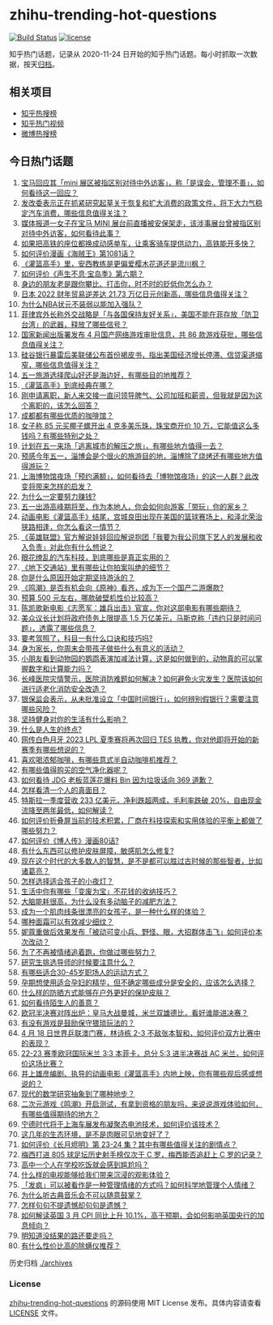 # zhihu-trending-hot-questions

[![Build Status](https://github.com/justjavac/zhihu-trending-hot-questions/workflows/ci/badge.svg?branch=master)](https://github.com/justjavac/zhihu-trending-hot-questions/actions)
[![license](https://img.shields.io/github/license/justjavac/zhihu-trending-hot-questions)](https://github.com/justjavac/zhihu-trending-hot-questions/blob/master/LICENSE)

知乎热门话题，记录从 2020-11-24
日开始的知乎热门话题。每小时抓取一次数据，按天[归档](./archives)。

## 相关项目

- [知乎热搜榜](https://github.com/justjavac/zhihu-trending-top-search)
- [知乎热门视频](https://github.com/justjavac/zhihu-trending-hot-video)
- [微博热搜榜](https://github.com/justjavac/weibo-trending-hot-search)

## 今日热门话题

<!-- BEGIN -->
<!-- 最后更新时间 Fri Apr 21 2023 03:01:29 GMT+0800 (China Standard Time) -->

1. [宝马回应其「mini 展区被指区别对待中外访客」，称「是误会，管理不善」，如何看待这一回应？](https://www.zhihu.com/question/596704817)
1. [发改委表示正在抓紧研究起草关于恢复和扩大消费的政策文件，将下大力气稳定汽车消费，哪些信息值得关注？](https://www.zhihu.com/question/596473578)
1. [媒体报道一女子在宝马 MINI 展台前直播被安保架走，该涉事展台曾被指区别对待中外访客，如何看待此事？](https://www.zhihu.com/question/596772250)
1. [如果把高铁的座位都换成动感单车，让乘客骑车提供动力，高铁能开多快？](https://www.zhihu.com/question/596318014)
1. [如何评价漫画《海贼王》第1081话？](https://www.zhihu.com/question/596659172)
1. [《灌篮高手》里，安西教练是更偏爱樱木花道还是流川枫？](https://www.zhihu.com/question/444685521)
1. [如何评价《声生不息·宝岛季》第六期？](https://www.zhihu.com/question/596782916)
1. [身边的朋友老是跟你攀比、打击你，时不时的贬低你怎么办？](https://www.zhihu.com/question/595460236)
1. [日本 2022 财年贸易逆差达 21.73 万亿日元创新高，哪些信息值得关注？](https://www.zhihu.com/question/596718894)
1. [为什么NBA状元不装弱以能加入强队？](https://www.zhihu.com/question/595677887)
1. [菲律宾外长称外交战略是「与各国保持友好关系」，美国不能在菲存放「防卫台湾」的武器，释放了哪些信号？](https://www.zhihu.com/question/596718488)
1. [国家新闻出版署发布 4 月国产网络游戏审批信息，共 86 款游戏获批，哪些信息值得关注？](https://www.zhihu.com/question/596775792)
1. [硅谷银行暴雷后美联储公布首份褐皮书，指出美国经济增长停滞、信贷渠道缩窄，哪些信息值得关注？](https://www.zhihu.com/question/596692586)
1. [五一旅游选择爬山好还是海边好，有哪些目的地推荐？](https://www.zhihu.com/question/593501959)
1. [《灌篮高手》到底经典在哪？](https://www.zhihu.com/question/32042664)
1. [刚申请离职，新人来交接一直问领导脾气、公司加班和薪资，但我就是因为这个离职的，该怎么回答？](https://www.zhihu.com/question/595535382)
1. [成都都有哪些优质的咖啡馆？](https://www.zhihu.com/question/24986875)
1. [女子称 85 元买椰子螺开出 4 克多美乐珠，珠宝商开价 10 万，它能值这么多钱吗？有哪些特别之处？](https://www.zhihu.com/question/596290623)
1. [计划在五一来场「逃离城市的解压之旅」，有哪些地方值得一去？](https://www.zhihu.com/question/595016373)
1. [预感今年五一，淄博会是个很火的旅游目的地，淄博除了烧烤还有哪些地方值得游玩？](https://www.zhihu.com/question/595016455)
1. [上海博物馆夜场「预约满额」，如何看待去「博物馆夜场」的这一人群？此改变将带来怎样的启发？](https://www.zhihu.com/question/595104193)
1. [为什么一定要努力赚钱?](https://www.zhihu.com/question/595777043)
1. [五一出游高峰期将至，作为本地人，你会如何向游客「带玩」你的家乡？](https://www.zhihu.com/question/595016412)
1. [动画电影《灌篮高手》结尾，宫城良田出现在美国的篮球赛场上，和泽北荣治狭路相逢，你怎么看这一情节？](https://www.zhihu.com/question/596583490)
1. [《英雄联盟》官方解说娃娃回应解说抱团「我要为我公司旗下艺人的发展和收入负责」对此你有什么想说？](https://www.zhihu.com/question/596490158)
1. [眼花缭乱的汽车科技，到底哪些是真正实用的？](https://www.zhihu.com/question/596687325)
1. [《地下交通站》里有哪些让你拍案叫绝的细节？](https://www.zhihu.com/question/395178508)
1. [你是什么原因开始定期坚持游泳的？](https://www.zhihu.com/question/595120136)
1. [《鸣潮》是否有机会向《原神》看齐，成为下一个国产二游爆款?](https://www.zhihu.com/question/593439567)
1. [预算 500 元左右，哪款破壁机性价比较高？](https://www.zhihu.com/question/591687798)
1. [陈凯歌新电影《志愿军：雄兵出击》官宣，你对这部电影有哪些期待？](https://www.zhihu.com/question/596477824)
1. [​美众议长计划将政府债务上限提高 1.5 万亿美元，马斯克称「违约只是时间问题」，透露了哪些信息？](https://www.zhihu.com/question/596694397)
1. [要考驾照了，科目一有什么口诀和技巧吗?](https://www.zhihu.com/question/596682673)
1. [身为家长，你周末会带孩子做些什么有意义的活动？](https://www.zhihu.com/question/592775237)
1. [小朋友看到动物园的鹦鹉表演加减法计算，这是如何做到的，动物真的可以掌握数字和计算能力吗？](https://www.zhihu.com/question/594902100)
1. [长峰医院灾情警示，医院消防难题如何解决？如何避免火灾发生？医院该如何进行适老化消防安全改造？](https://www.zhihu.com/question/596663103)
1. [银保监会表示，从未批准设立「中国时间银行」，如何辨别假银行？需要注意哪些风险？](https://www.zhihu.com/question/596740415)
1. [坚持健身对你的生活有什么影响？](https://www.zhihu.com/question/594906372)
1. [什么是人生的终点?](https://www.zhihu.com/question/596454660)
1. [网传白色月牙 2023 LPL 夏季赛将再次回归 TES 执教，你对他即将开始的新赛季有哪些想说的？](https://www.zhihu.com/question/596547542)
1. [喜欢喝浓郁咖啡，有哪些意式半自动咖啡机推荐？](https://www.zhihu.com/question/591071388)
1. [有哪些值得购买的空气净化器呢？](https://www.zhihu.com/question/591485168)
1. [如何看待 JDG 老板蓝莲花爆料 Bin 因为垃圾话向 369 道歉？](https://www.zhihu.com/question/596605954)
1. [怎样看清一个人的真面目？](https://www.zhihu.com/question/593278749)
1. [特斯拉一季度营收 233 亿美元，净利跌超两成，毛利率跌破 20%，自由现金流降至两年最低，如何解读？](https://www.zhihu.com/question/596667429)
1. [如何评价折叠屏当前的技术积累，厂商在科技探索和实用体验的平衡上都做了哪些努力？](https://www.zhihu.com/question/596686682)
1. [如何评价《博人传》漫画80话?](https://www.zhihu.com/question/596405697)
1. [有什么东西可以修护皮肤屏障，敏感肌怎么修复?](https://www.zhihu.com/question/523363327)
1. [现在这个时代的大多数人的智慧，是不是都可以胜过古时候的那些智者，比如诸葛亮？](https://www.zhihu.com/question/595814656)
1. [怎样选择适合孩子的小夜灯？](https://www.zhihu.com/question/591072155)
1. [生活中你有哪些「变废为宝」不花钱的收纳技巧？](https://www.zhihu.com/question/593486084)
1. [大脑能耗很高，为什么没有多动脑子的减肥方法？](https://www.zhihu.com/question/596469703)
1. [成为一个肌肉线条很漂亮的女孩子，是一种什么样的体验？](https://www.zhihu.com/question/594690037)
1. [哪种面霜可以有效减少细纹？](https://www.zhihu.com/question/589635919)
1. [妮蔻重做后效果发布「被动可变小兵、野怪、眼，大招群体击飞」如何评价本次改动？](https://www.zhihu.com/question/596492628)
1. [为了不再被情绪追着跑，你做过哪些努力？](https://www.zhihu.com/question/596140634)
1. [研究生挑选导师的时候要注意什么？](https://www.zhihu.com/question/586747143)
1. [有哪些适合30-45岁职场人的运动方式？](https://www.zhihu.com/question/595129329)
1. [孕期想使用适合孕妇的精华，但不确定哪些成分是安全的，应该怎么选择？](https://www.zhihu.com/question/589487418)
1. [什么样的防晒方式能够在户外更好的保护皮肤？](https://www.zhihu.com/question/590768451)
1. [如何看待陌生人的善意？](https://www.zhihu.com/question/596741389)
1. [欧冠半决赛对阵出炉：皇马大战曼城，米兰双雄德比，看好谁能进决赛？](https://www.zhihu.com/question/596662893)
1. [有没有游戏是鼓励保守猥琐玩法的？](https://www.zhihu.com/question/596171776)
1. [4 月 18 日世界乒联澳门赛，林诗栋 2-3 不敌张本智和，如何评价双方比赛中的表现？](https://www.zhihu.com/question/596387512)
1. [22-23 赛季欧冠国际米兰 3:3 本菲卡，总分 5:3 进半决赛战 AC 米兰，如何评价这场比赛？](https://www.zhihu.com/question/596638846)
1. [井上雄彦编剧、执导的动画电影《灌篮高手》内地上映，你有哪些观后感或想说的？](https://www.zhihu.com/question/596479564)
1. [现代的数学研究抽象到了哪种地步？](https://www.zhihu.com/question/594329626)
1. [二次元游戏《鸣潮》开启测试，有拿到资格的朋友吗，来说说游戏体验如何，有哪些值得期待的地方？](https://www.zhihu.com/question/596687839)
1. [宁德时代将于上海车展发布凝聚态电池技术，如何评价该技术？](https://www.zhihu.com/question/594956724)
1. [这几年的生态环境，是不是肉眼可见地变好了？](https://www.zhihu.com/question/596312091)
1. [如何评价《长月烬明》第 23-24 集？其中有哪些值得关注的剧情点？](https://www.zhihu.com/question/596560894)
1. [梅西打进 805 球足坛历史射手榜仅次于 C 罗，梅西能否追赶上 C 罗的记录？](https://www.zhihu.com/question/596054422)
1. [高中一个人在学校吃饭就会感到尴尬吗？](https://www.zhihu.com/question/596417469)
1. [什么样的电视能够给我们带来沉浸的观影体验？](https://www.zhihu.com/question/596499580)
1. [「发疯」可以被看作是一种管理情绪的方式吗？如何科学地管理个人情绪？](https://www.zhihu.com/question/596140263)
1. [为什么听古典音乐会不可以随意鼓掌？](https://www.zhihu.com/question/585702200)
1. [怎样句句不提遗憾却句句是遗憾？](https://www.zhihu.com/question/596372919)
1. [如何解读英国 3 月 CPI 同比上升 10.1%，高于预期，会如何影响英国央行的加息倾向？](https://www.zhihu.com/question/596519067)
1. [明知道没结果的路还要走吗？](https://www.zhihu.com/question/596427727)
1. [有什么性价比高的除螨仪推荐？](https://www.zhihu.com/question/591072348)

<!-- END -->

历史归档 [./archives](./archives)

### License

[zhihu-trending-hot-questions](https://github.com/justjavac/zhihu-trending-hot-questions)
的源码使用 MIT License 发布。具体内容请查看 [LICENSE](./LICENSE) 文件。
